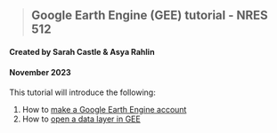 > ## Google Earth Engine (GEE) tutorial - NRES 512
#### Created by Sarah Castle & Asya Rahlin
#### November 2023
#### 
> #### 


This tutorial will introduce the following:

1. How to [make a Google Earth Engine account](https://aarahlin.github.io/1)
2. How to [open a data layer in GEE](https://aarahlin.github.io/2)

